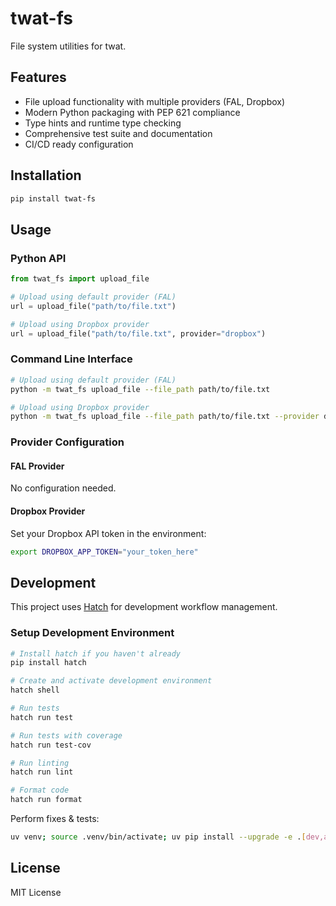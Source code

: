 # twat-fs

File system utilities for twat.

## Features

- File upload functionality with multiple providers (FAL, Dropbox)
- Modern Python packaging with PEP 621 compliance
- Type hints and runtime type checking
- Comprehensive test suite and documentation
- CI/CD ready configuration

## Installation

```bash
pip install twat-fs
```

## Usage

### Python API

```python
from twat_fs import upload_file

# Upload using default provider (FAL)
url = upload_file("path/to/file.txt")

# Upload using Dropbox provider
url = upload_file("path/to/file.txt", provider="dropbox")
```

### Command Line Interface

```bash
# Upload using default provider (FAL)
python -m twat_fs upload_file --file_path path/to/file.txt

# Upload using Dropbox provider
python -m twat_fs upload_file --file_path path/to/file.txt --provider dropbox
```

### Provider Configuration

#### FAL Provider
No configuration needed.

#### Dropbox Provider
Set your Dropbox API token in the environment:
```bash
export DROPBOX_APP_TOKEN="your_token_here"
```

## Development

This project uses [Hatch](https://hatch.pypa.io/) for development workflow management.

### Setup Development Environment

```bash
# Install hatch if you haven't already
pip install hatch

# Create and activate development environment
hatch shell

# Run tests
hatch run test

# Run tests with coverage
hatch run test-cov

# Run linting
hatch run lint

# Format code
hatch run format
```

Perform fixes & tests: 

```bash
uv venv; source .venv/bin/activate; uv pip install --upgrade -e .[dev,all,test] ; fd -e py -x pyupgrade --py311-plus {}; hatch fmt --unsafe-fixes ; python -m pytest ;
```

## License

MIT License 